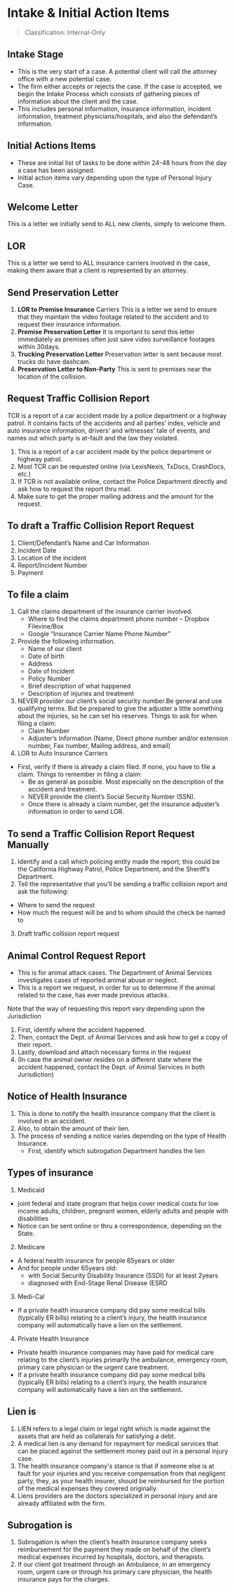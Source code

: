# Intake & Initial Action Items
> Classification: Internal-Only

## Intake Stage

- This is the very start of a case. A potential client will call the attorney office with a new potential case.
- The firm either accepts or rejects the case. If the case is accepted, we begin the Intake Process which consists of gathering pieces of information about the client and the case.
- This includes personal information, insurance information, incident information, treatment physicians/hospitals, and also the defendant’s information.

## Initial Actions Items

- These are initial list of tasks to be done within 24-48 hours from the day a case has been assigned.
- Initial action items vary depending upon the type of Personal Injury Case.

## Welcome Letter

This is a letter we initially send to ALL new clients, simply to welcome them.

## LOR

This is a letter we send to ALL insurance carriers involved in the case, making them aware that a client is represented by an attorney.

## Send Preservation Letter

1. **LOR to Premise Insurance** Carriers This is a letter we send to ensure that they maintain the video footage related to the accident and to request their insurance information.
2. **Premise Preservation Letter** It is important to send this letter immediately as premises often just save video surveillance footages within 30days.
3. **Trucking Preservation Letter** Preservation letter is sent because most trucks do have dashcam.
4. **Preservation Letter to Non-Party** This is sent to premises near the location of the collision.

## Request Traffic Collision Report

TCR is a report of a car accident made by a police department or a highway patrol. It contains facts of the accidents and all parties’ index, vehicle and auto insurance information, drivers’ and witnesses’ tale of events, and names out which party is at-fault and the law they violated.

1. This is a report of a car accident made by the police department or highway patrol.
2. Most TCR can be requested online (via LexisNexis, TxDocs, CrashDocs, etc.)
3. If TCR is not available online, contact the Police Department directly and ask how to request the report thru mail.
4. Make sure to get the proper mailing address and the amount for the request.

## To draft a Traffic Collision Report Request

1. Client/Defendant’s Name and Car Information
2. Incident Date
3. Location of the incident
4. Report/Incident Number
5. Payment

## To file a claim

1. Call the claims department of the insurance carrier involved.
      - Where to find the claims department phone number – Dropbox Filevine/Box
      - Google “Insurance Carrier Name Phone Number”
2.  Provide the following information.
    - Name of our client
    - Date of birth
    - Address
    - Date of Incident
    - Policy Number
    - Brief description of what happened
    - Description of injuries and treatment
3. NEVER provider our client’s social security number.Be general and use qualifying terms. But be prepared to give the adjuster a little something about the injuries, so he can set his reserves.
Things to ask for when filing a claim:
     - Claim Number 
    - Adjuster’s Information (Name, Direct phone number and/or extension number, Fax number, Mailing address, and email)
4. LOR to Auto Insurance Carriers
- First, verify if there is already a claim filed. If none, you have to file a claim.
    Things to remember in filing a claim:
    -   Be as general as possible. Most especially on the description of the accident and treatment.
    -  NEVER provide the client’s Social Security Number (SSN).
    - Once there is already a claim number, get the insurance adjuster’s information in order to send LOR.

## To send a Traffic Collision Report Request Manually

1.  Identify and a call which policing entity made the report; this could be the California Highway Patrol, Police Department, and the Sheriff’s Department.
2. Tell the representative that you’ll be sending a traffic collision report and ask the following:
 - Where to send the request 
 - How much the request will be and to whom should the check be named to
3. Draft traffic collision report request

## Animal Control Request Report

- This is for animal attack cases. The Department of Animal Services investigates cases of reported animal abuse or neglect.
- This is a report we request, in order for us to determine if the animal related to the case, has ever made previous attacks.

Note that the way of requesting this report vary depending upon the Jurisdiction
1. First, identify where the accident happened.
2. Then, contact the Dept. of Animal Services and ask how to get a copy of their report.
3. Lastly, download and attach necessary forms in the request
4. (In case the animal owner resides on a different state where the accident happened, contact the Dept. of Animal Services in both Jurisdiction)

## Notice of Health Insurance
1. This is done to notify the health insurance company that the client is involved in an accident.
2. Also, to obtain the amount of their lien.
3. The process of sending a notice varies depending on the type of Health Insurance.
   - First, identify which subrogation Department handles the lien

## Types of insurance 

1. Medicaid
- joint federal and state program that helps cover medical costs for low income adults, children, pregnant women, elderly adults and people with disabilities
- Notice can be sent online or thru a correspondence, depending on the State.
2. Medicare
- A federal health insurance for people 65years or older
- And for people under 65years old:
     -  with Social Security Disability Insurance (SSDI) for at least 2years
    -  diagnosed with End-Stage Renal Disease (ESRD
3. Medi-Cal
 - If a private health insurance company did pay some medical bills (typically ER bills) relating to a client’s injury, the health insurance company will automatically have a lien on the settlement.
4. Private Health Insurance
- Private health insurance companies may have paid for medical care relating to the client’s injuries primarily the ambulance, emergency room, primary care physician or the urgent care treatment.
- If a private health insurance company did pay some medical bills (typically ER bills) relating to a client’s injury, the health insurance company will automatically have a lien on the settlement.

## Lien is
 
1. LIEN refers to a legal claim or legal right which is made against the assets that are held as collaterals for satisfying a debt.
2. A medical lien is any demand for repayment for medical services that can be placed against the settlement money paid out in a personal injury case.
3. The health insurance company's stance is that if someone else is at fault for your injuries and you receive compensation from that negligent party, they, as your health insurer, should be reimbursed for the portion of the medical expenses they covered originally.
4. Liens providers are the doctors specialized in personal injury and are already affiliated with the firm.

## Subrogation is 

1. Subrogation is when the client’s health insurance company seeks reimbursement for the payment they made on behalf of the client’s medical expenses incurred by hospitals, doctors, and therapists.
2. If our client got treatment through an Ambulance, in an emergency room, urgent care or through his primary care physician, the health insurance pays for the charges.
